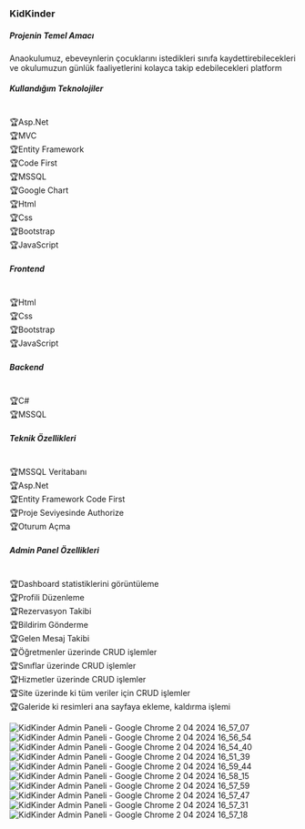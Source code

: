 <h3>KidKinder</h3>
<h5>Projenin Temel Amacı</h5>
<p>Anaokulumuz, ebeveynlerin çocuklarını istedikleri sınıfa kaydettirebilecekleri ve okulumuzun günlük faaliyetlerini kolayca takip edebilecekleri platform</p>

<h5>Kullandığım Teknolojiler</h5>
<br>
  🏆Asp.Net
  <br>
  🏆MVC
  <br>
  🏆Entity Framework
  <br>
  🏆Code First
  <br>
  🏆MSSQL
  <br>
  🏆Google Chart
  <br>
  🏆Html
  <br>
  🏆Css
  <br>
  🏆Bootstrap
  <br>
  🏆JavaScript

<h5>Frontend</h5>
<br>
🏆Html
<br>
🏆Css
<br>
🏆Bootstrap
<br>
🏆JavaScript
<h5>Backend</h5>
<br>
🏆C#
<br>
🏆MSSQL
<h5>Teknik Özellikleri</h5>

<br>
🏆MSSQL Veritabanı
<br>
🏆Asp.Net
<br>
🏆Entity Framework Code First 
<br>
🏆Proje Seviyesinde Authorize
<br>
🏆Oturum Açma

<h5>Admin Panel Özellikleri</h5>

  <br>
  🏆Dashboard statistiklerini görüntüleme
  <br>
  🏆Profili Düzenleme
  <br>
  🏆Rezervasyon Takibi
  <br>
  🏆Bildirim Gönderme
  <br>
  🏆Gelen Mesaj Takibi
  <br>
  🏆Öğretmenler üzerinde CRUD işlemler
  <br>
  🏆Sınıflar üzerinde CRUD işlemler
  <br>
  🏆Hizmetler üzerinde CRUD işlemler
  <br>
  🏆Site üzerinde ki tüm veriler için CRUD işlemler
  <br>
  🏆Galeride ki resimleri ana sayfaya ekleme, kaldırma işlemi


![KidKinder Admin Paneli - Google Chrome 2 04 2024 16_57_07](https://github.com/Mustafacalkan/KidKinder/assets/128996142/990ad82e-2ff8-4f03-9ea3-d7d82a99590a)
![KidKinder Admin Paneli - Google Chrome 2 04 2024 16_56_54](https://github.com/Mustafacalkan/KidKinder/assets/128996142/6f79872d-33ed-4f72-8d0d-9a6e9f132c47)
![KidKinder Admin Paneli - Google Chrome 2 04 2024 16_54_40](https://github.com/Mustafacalkan/KidKinder/assets/128996142/912cf88c-80c7-42b9-a528-a0c929c3030e)
![KidKinder Admin Paneli - Google Chrome 2 04 2024 16_51_39](https://github.com/Mustafacalkan/KidKinder/assets/128996142/482bcd06-ed81-421d-96e5-8a087c0c5163)
![KidKinder Admin Paneli - Google Chrome 2 04 2024 16_59_44](https://github.com/Mustafacalkan/KidKinder/assets/128996142/797ea5c1-6c94-4ca1-a5da-95cac0cbf52e)
![KidKinder Admin Paneli - Google Chrome 2 04 2024 16_58_15](https://github.com/Mustafacalkan/KidKinder/assets/128996142/f727aa71-dd32-477b-a841-e509f6f63b04)
![KidKinder Admin Paneli - Google Chrome 2 04 2024 16_57_59](https://github.com/Mustafacalkan/KidKinder/assets/128996142/8bf1a2bf-4093-490e-a348-66a0c66db696)
![KidKinder Admin Paneli - Google Chrome 2 04 2024 16_57_47](https://github.com/Mustafacalkan/KidKinder/assets/128996142/4832e161-094a-4a7f-a496-cfe2b49f92b1)
![KidKinder Admin Paneli - Google Chrome 2 04 2024 16_57_31](https://github.com/Mustafacalkan/KidKinder/assets/128996142/6da7a45f-e944-4a06-8409-8e5c288f65f4)
![KidKinder Admin Paneli - Google Chrome 2 04 2024 16_57_18](https://github.com/Mustafacalkan/KidKinder/assets/128996142/9078d99e-7e0c-497c-a254-f6d3afba6f00)

